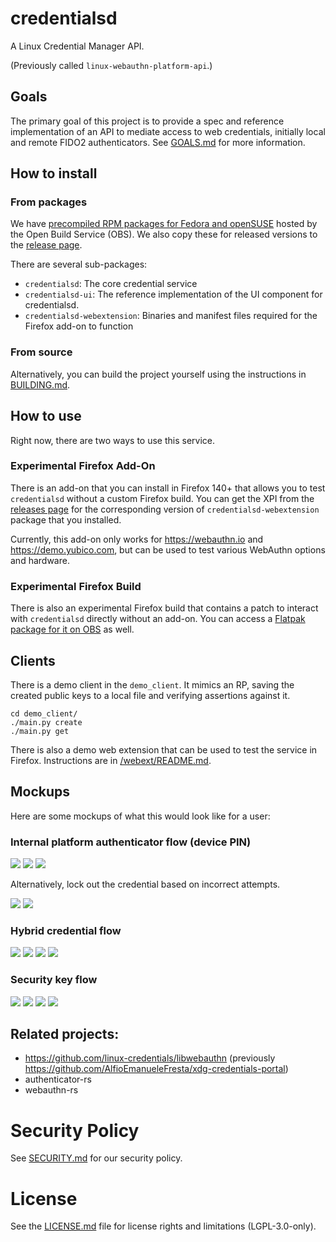 # credentialsd

A Linux Credential Manager API.

(Previously called `linux-webauthn-platform-api`.)

## Goals

The primary goal of this project is to provide a spec and reference
implementation of an API to mediate access to web credentials, initially local
and remote FIDO2 authenticators. See [GOALS.md](/GOALS.md) for more information.

## How to install

### From packages

We have [precompiled RPM packages for Fedora and openSUSE][obs-packages] hosted
by the Open Build Service (OBS). We also copy these for released versions to the
[release page][release-page].

There are several sub-packages:

- `credentialsd`: The core credential service
- `credentialsd-ui`: The reference implementation of the UI component for
  credentialsd.
- `credentialsd-webextension`: Binaries and manifest files required for the
  Firefox add-on to function

[obs-packages]: https://build.opensuse.org/package/show/home:MSirringhaus:webauthn_devel/credentialsd
[release-page]: https://github.com/linux-credentials/credentialsd/releases

### From source

Alternatively, you can build the project yourself using the instructions in
[BUILDING.md](/BUILDING.md).

## How to use

Right now, there are two ways to use this service.

### Experimental Firefox Add-On

There is an add-on that you can install in Firefox 140+ that allows you to test
`credentialsd` without a custom Firefox build. You can get the XPI from the
[releases page][release-page] for the corresponding version of
`credentialsd-webextension` package that you installed.

Currently, this add-on only works for https://webauthn.io and
https://demo.yubico.com, but can be used to test various WebAuthn options and
hardware.

### Experimental Firefox Build

There is also an experimental Firefox build that contains a patch to interact
with `credentialsd` directly without an add-on. You can access a
[Flatpak package for it on OBS][firefox-patch-flatpak] as well.

[firefox-patch-flatpak]: https://download.opensuse.org/repositories/home:/MSirringhaus:/webauthn_devel/openSUSE_Factory_flatpak/

## Clients

There is a demo client in the `demo_client`. It mimics an RP, saving the created public keys to a local file and verifying assertions against it.

```shell
cd demo_client/
./main.py create
./main.py get
```

There is also a demo web extension that can be used to test the service in Firefox. Instructions are in [/webext/README.md]().

## Mockups

Here are some mockups of what this would look like for a user:

### Internal platform authenticator flow (device PIN)

![](images/register-start.png)
![](images/internal-pin-2.png)
![](images/end.png)

Alternatively, lock out the credential based on incorrect attempts.

![](images/internal-pin-3.png)
![](images/internal-pin-4.png)

### Hybrid credential flow

![](images/register-start.png)
![](images/qr-flow-2.png)
![](images/qr-flow-3.png)
![](images/end.png)

### Security key flow

![](images/register-start.png)
![](images/security-key-2.png)
![](images/security-key-3.png)
![](images/end.png)

## Related projects:

- https://github.com/linux-credentials/libwebauthn (previously https://github.com/AlfioEmanueleFresta/xdg-credentials-portal)
- authenticator-rs
- webauthn-rs

# Security Policy

See [SECURITY.md](/SECURITY.md) for our security policy.

# License

See the [LICENSE.md](/LICENSE.md) file for license rights and limitations (LGPL-3.0-only).
